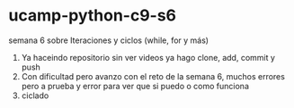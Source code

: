 # ucamp-python-c9-s6
semana 6 sobre Iteraciones y ciclos (while, for y más)

1. Ya haceindo repositorio sin ver videos ya hago clone, add, commit y push
2. Con dificultad pero avanzo con el reto de la semana 6, muchos errores pero a prueba y error para ver que si puedo o como funciona
3. ciclado
